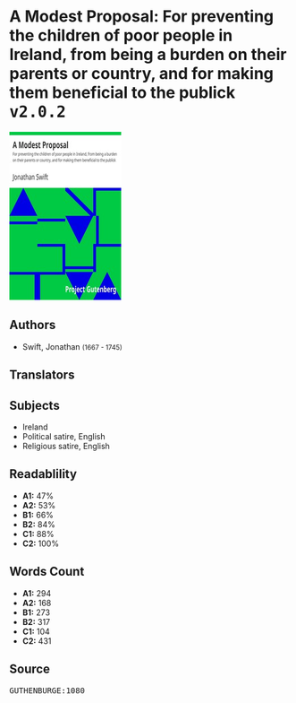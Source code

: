# A Modest Proposal: For preventing the children of poor people in Ireland, from being a burden on their parents or country, and for making them beneficial to the publick <kbd>v2.0.2</kbd>

![](./cover.medium.jpg "")

## Authors


 - Swift, Jonathan <small>(1667 - 1745)</small>

## Translators



## Subjects


 - Ireland
 - Political satire, English
 - Religious satire, English

## Readablility


 - **A1:** 47%
 - **A2:** 53%
 - **B1:** 66%
 - **B2:** 84%
 - **C1:** 88%
 - **C2:** 100%

## Words Count


 - **A1:** 294
 - **A2:** 168
 - **B1:** 273
 - **B2:** 317
 - **C1:** 104
 - **C2:** 431

## Source


<kbd>GUTHENBURGE:1080</kbd>
